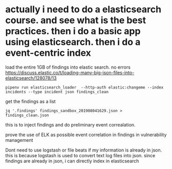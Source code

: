 # actually i need to do a elasticsearch course.  and see what is the best practices. then i do a basic app using elasticsearch. then i do a event-centric index



load the entire 1GB of findings into elastic search. no errors
https://discuss.elastic.co/t/loading-many-big-json-files-into-elasticsearch/128078/13

```
pipenv run elasticsearch_loader  --http-auth elastic:changeme --index incidents --type incident json findings_clean
```

get the findings as a list
```
jq '.findings' findings_sandbox_201908041629.json > findings_clean.json
```

this is to inject findings and do preliminary event correalation.

prove the use of ELK as possible event correlation in findings in vulnerability management

Dont need to use logstash or file beats if my information is already in json. this is because logstash is used to convert text log files into json.
since findings are already in json, i can directly index in elasticsearch
